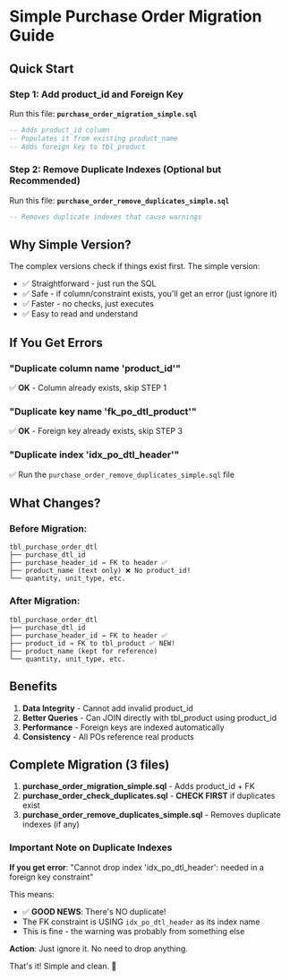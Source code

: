 # Simple Purchase Order Migration Guide

## Quick Start

### Step 1: Add product_id and Foreign Key
Run this file: **`purchase_order_migration_simple.sql`**

```sql
-- Adds product_id column
-- Populates it from existing product_name
-- Adds foreign key to tbl_product
```

### Step 2: Remove Duplicate Indexes (Optional but Recommended)
Run this file: **`purchase_order_remove_duplicates_simple.sql`**

```sql
-- Removes duplicate indexes that cause warnings
```

## Why Simple Version?

The complex versions check if things exist first. The simple version:
- ✅ Straightforward - just run the SQL
- ✅ Safe - if column/constraint exists, you'll get an error (just ignore it)
- ✅ Faster - no checks, just executes
- ✅ Easy to read and understand

## If You Get Errors

### "Duplicate column name 'product_id'"
✅ **OK** - Column already exists, skip STEP 1

### "Duplicate key name 'fk_po_dtl_product'"
✅ **OK** - Foreign key already exists, skip STEP 3

### "Duplicate index 'idx_po_dtl_header'"
✅ Run the `purchase_order_remove_duplicates_simple.sql` file

## What Changes?

### Before Migration:
```
tbl_purchase_order_dtl
├── purchase_dtl_id
├── purchase_header_id → FK to header ✅
├── product_name (text only) ❌ No product_id!
└── quantity, unit_type, etc.
```

### After Migration:
```
tbl_purchase_order_dtl
├── purchase_dtl_id
├── purchase_header_id → FK to header ✅
├── product_id → FK to tbl_product ✅ NEW!
├── product_name (kept for reference)
└── quantity, unit_type, etc.
```

## Benefits

1. **Data Integrity** - Cannot add invalid product_id
2. **Better Queries** - Can JOIN directly with tbl_product using product_id
3. **Performance** - Foreign keys are indexed automatically
4. **Consistency** - All POs reference real products

## Complete Migration (3 files)

1. **purchase_order_migration_simple.sql** - Adds product_id + FK
2. **purchase_order_check_duplicates.sql** - **CHECK FIRST** if duplicates exist
3. **purchase_order_remove_duplicates_simple.sql** - Removes duplicate indexes (if any)

### Important Note on Duplicate Indexes

**If you get error**: "Cannot drop index 'idx_po_dtl_header': needed in a foreign key constraint"

This means:
- ✅ **GOOD NEWS**: There's NO duplicate!
- The FK constraint is USING `idx_po_dtl_header` as its index name
- This is fine - the warning was probably from something else

**Action**: Just ignore it. No need to drop anything.

That's it! Simple and clean. 🎯

